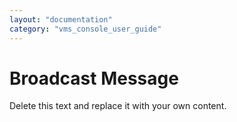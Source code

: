 ```yaml
---
layout: "documentation"
category: "vms_console_user_guide"
---
```

                           

Broadcast Message
=================

Delete this text and replace it with your own content.
